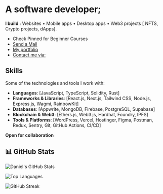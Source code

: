 # A software developer;
**I build :** Websites • Mobile apps • Desktop apps • Web3 projects [ NFTS, Crypto projects, dApps].
- Check Pinned for Beginner Courses  
- [Send a Mail](mailto:dannydotdev@gmail.com)
- [My portfolio](https://danieltriedcoding.vercel.app)
- [Contact me via:](https://linktr.ee/0xDaniiel)



## Skills
Some of the technologies and tools I work with:

- **Languages**: [JavaScript, TypeScript, Solidity, Rust]  
- **Frameworks & Libraries**: [React.js, Next.js, Tailwind CSS, Node.js, Express.js, Wagmi, RainbowKit]  
- **Databases**: [Appwrite, MongoDB, Firebase, PostgreSQL, Supabase]  
- **Blockchain & Web3**: [Ethers.js, Web3.js, Hardhat, Foundry, IPFS]  
- **Tools & Platforms**: [WordPress, Vercel, Hostinger, Figma, Postman, Redux, Sentry, Git, GitHub Actions, CI/CD]  

**Open for collaboration**



## 📊 GitHub Stats

![Daniel's GitHub Stats](https://github-readme-stats.vercel.app/api?username=0xDaniiel&show_icons=true&theme=radical)

![Top Languages](https://github-readme-stats.vercel.app/api/top-langs/?username=0xDaniiel&layout=compact&theme=radical)

![GitHub Streak](https://github-readme-streak-stats.herokuapp.com/?user=0xDaniiel&theme=radical)

